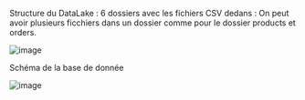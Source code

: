 Structure du DataLake : 
6 dossiers avec les fichiers CSV dedans : On peut avoir plusieurs ficchiers dans un dossier comme pour le dossier products et orders.

![image](https://github.com/user-attachments/assets/1791f89d-2e4e-40d2-918a-3bf5317202b4)


Schéma de la base de donnée

![image](https://github.com/user-attachments/assets/92a410d9-9a41-4cfe-adc8-98cc15515354)

